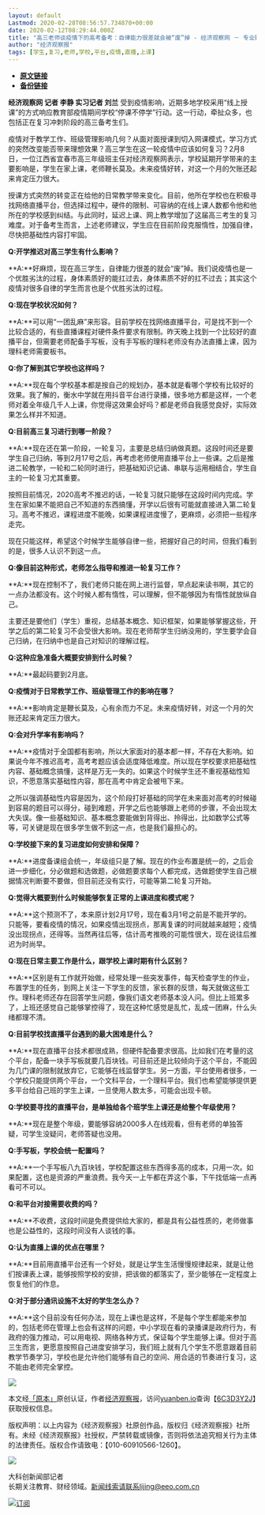 ```yaml
---
layout: default
Lastmod: 2020-02-28T08:56:57.734870+00:00
date: 2020-02-12T08:29:44.000Z
title: "高三老师谈疫情下的高考备考：自律能力很差就会被“废”掉 - 经济观察网 － 专业财经新闻网站"
author: "经济观察报"
tags: [学生,复习,老师,学校,平台,疫情,直播,上课]
---
```


* [**原文链接**](http://archive.is/kLnG9)
* [**备份链接**](http://archive.is/kLnG9)


**经济观察网 记者 李静 实习记者 刘兰** 受到疫情影响，近期多地学校采用“线上授课”的方式响应教育部疫情期间学校“停课不停学”行动。这一行动，牵扯众多，也包括正在复习冲刺阶段的高三备考生们。

疫情对于教学工作、班级管理影响几何？从面对面授课到切入网课模式，学习方式的突然改变能否带来理想效果？高三学生在这一轮疫情中应该如何复习？2月8日，一位江西省宜春市高三年级班主任对经济观察网表示，学校延期开学带来的主要影响是，学生在家上课，老师鞭长莫及。未来疫情好转，对这一个月的欠账还起来肯定压力很大。

授课方式突然的转变正在给他的日常教学带来变化。目前，他所在学校也在积极寻找网络直播平台，但选择过程中，硬件的限制、可容纳的在线上课人数都令他和他所在的学校感到纠结。与此同时，延迟上课、网上教学增加了这届高三考生的复习难度。对于备考生而言，上述老师建议，学生应在目前阶段克服惰性，加强自律，尽快把基础性内容打牢固。

**Q:开学推迟对高三学生有什么影响？**

**A:**好麻烦，现在高三学生，自律能力很差的就会“废”掉。我们说疫情也是一个优胜劣汰的过程，身体素质好的能扛过去，身体素质不好的扛不过去；其实这个疫情对很多自律的学生而言也是个优胜劣汰的过程。

**Q:现在学校状况如何？**

**A:**可以用“一团乱麻”来形容。目前学校在找网络直播平台，可是找不到一个比较合适的，有些直播课程对硬件条件要求有限制。昨天晚上找到一个比较好的直播平台，但需要老师配备手写板，没有手写板的理科老师没有办法直播上课，因为理科老师需要板书。

**Q:你了解到其它学校也这样吗？**

**A:**现在每个学校基本都是按自己的规划办，基本就是看哪个学校有比较好的效果。我了解的，衡水中学就在用抖音平台进行录播，很多地方都是这样，一个老师对着全年级几千人上课，你觉得这效果会好吗？都是老师自我感觉良好，实际效果怎么样并不知道。

**Q:目前高三复习进行到哪一阶段？**

**A:**现在还在第一阶段，一轮复习，主要是总结归纳做真题。这段时间还是要学生自己归纳，等到2月17号之后，再考虑老师使用直播平台上一些课。之后是推进二轮教学，一轮和二轮同时进行，把基础知识记诵、串联与运用相结合，学生自主的一轮复习尤其重要。

按照目前情况，2020高考不推迟的话，一轮复习就只能够在这段时间内完成。学生在家如果不能把自己不知道的东西搞懂，开学以后很有可能就直接进入第二轮复习。高考不推迟，课程进度不能晚，如果课程进度慢了，更麻烦，必须把一些程序走完。

现在只能这样，希望这个时候学生能够自律一些，把握好自己的时间，但我们看到的是，很多人认识不到这一点。

**Q:像目前这种形式，老师怎么指导和推进一轮复习工作？**

**A:**现在控制不了，我们老师只能在网上进行监督，早点起来读书啊，其它的一点办法都没有。这个时候人都有惰性，可以理解，但不能够因为有惰性就放纵自己。

主要还是要他们（学生）重视，总结基本概念、知识框架，如果能够掌握这些，开学之后的第二轮复习不会受很大影响。现在老师帮学生归纳没用的，学生要学会自己归纳，在归纳中也是自己对知识的理解过程。

**Q:这种应急准备大概要安排到什么时候？**

**A:**最起码要到2月底。

**Q:疫情对于日常教学工作、班级管理工作的影响在哪？**

**A:**影响肯定是鞭长莫及，心有余而力不足。未来疫情好转，对这一个月的欠账还起来肯定压力很大。

**Q:会对升学率有影响吗？**

**A:**疫情对于全国都有影响，所以大家面对的基本都一样，不存在大影响。如果说今年不推迟高考，高考考题应该会适度降低难度。所以现在学校要求把基础性内容、基础概念搞懂，这样是万无一失的。如果这个时候学生还不重视基础性知识，不愿意落实基础性内容，那在高考中肯定会被甩下来。

之所以强调基础性内容是因为，这个阶段打好基础的同学在未来面对高考的时候碰到容易的题目可以得分，碰到难题，开学之后也能够跟上老师的步骤，不会出现太大失误。像一些基础知识、基本概念要能做到背得出、拎得出，比如数学公式等等，可关键是现在很多学生做不到这一点，也是我们最担心的。

**Q:学校接下来的复习进度如何安排和保障？**

**A:**进度备课组会统一，年级组只是了解。现在的作业布置是统一的，之后会进一步细化，分必做题和选做题，必做题要求每个人都完成，选做题使学生自己根据情况判断要不要做，但目前还没有实行，可能等第二轮复习开始。

**Q:觉得大概要到什么时候能够恢复正常的上课进度和模式呢？**

**A:**这个预测不了，本来原计划2月17号，现在看3月1号之前是不能开学的。只能等，要看疫情的情况，如果疫情出现拐点，那离复课的时间就越来越短；疫情没出现拐点，还得等。当然再往后等，估计高考推晚的可能性很大，现在说往后推迟为时尚早。

**Q:现在日常主要工作是什么，跟学校上课时期有什么区别？**

**A:**区别是有工作就开始做，经常处理一些突发事件，每天检查学生的作业，布置学生的任务，到网上关注一下学生的反馈，家长群的反馈，每天就做这些工作。理科老师还存在回答学生问题，像我们语文老师基本没人问。但比上班累多了，上班还感觉自己能够掌控得了，现在这种忙感觉是乱忙，乱成一团麻，什么头绪都理不清。

**Q:目前学校找直播平台遇到的最大困难是什么？**

**A:**现在直播平台技术都很成熟，但硬件配备要求很高。比如我们在考量的这个平台，配备一块手写板就要几百块钱。可目前还是比较倾向于这个平台，不能因为几门课的限制就放弃它，它能够在线监督学生。另一方面，平台使用者很多，一个学校只能提供两个平台，一个文科平台，一个理科平台。我们也希望能够提供更多平台给自己班的学生上课，一旦使用人数太多，可能会出现卡顿。

**Q:学校要寻找的直播平台，是单独给各个班学生上课还是给整个年级使用？**

**A:**现在是整个年级，要能够容纳2000多人在线观看，但有老师的单独答疑，可学生没疑问，老师答疑也没用。

**Q:手写板，学校会统一配置吗？**

**A:**一个手写板八九百块钱，学校配置这些东西得多高的成本，只用一次。如果配置，这也是资源的严重浪费。我今天一上午都在弄这个事，下午找低端一点再看可不可以。

**Q:和平台对接需要收费的吗？**

**A:**不收费，这段时间是免费提供给大家的，都是具有公益性质的，老师做事也是公益性的，这段时间没有人谈钱的事。

**Q:认为直播上课的优点在哪里？**

**A:**目前用直播平台还有一个好处，就是让学生生活慢慢规律起来，就是让他们按课表上课，能够按照学校的安排，把该做的都落实了，至少能够在一定程度上恢复他们的作息。

**Q:对于部分通讯设施不太好的学生怎么办？**

**A:**这个目前没有任何办法，现在上课也是这样，不是每个学生都能来参加的，包括老师在管理上也会有这样的问题，中小学现在看的录播课是政府行为，有政府的强力推动，可以用电视、网络各种方式，保证每个学生能够上课。但对于高三生而言，更愿意按照自己进度安排学习，我们班上就有几个学生不愿意跟着目前教学节奏学习，学校也是允许他们能够有自己的空间、用合适的节奏进行复习，这不能由老师完全掌控。

![](/images/post/d6482bacff360410bd77d914beb9862e.png)

本文经[「原本」](https://archive.is/o/kLnG9/yuanben.io/)原创认证，作者[经济观察报](https://archive.is/o/kLnG9/https://yuanben.io/author/b454cdbf-cec7-4ff6-a1f9-5e79c2353485)，访问[yuanben.io](https://archive.is/o/kLnG9/yuanben.io/)查询【[6C3D3Y2J](https://archive.is/o/kLnG9/https://www.yuanben.io/article/6C3D3Y2JJLT7U0QTWJ0CQZ2CTWODTAXMNJGLVPBR2DQMOVM57B)】获取授权信息。

版权声明：以上内容为《经济观察报》社原创作品，版权归《经济观察报》社所有。未经《经济观察报》社授权，严禁转载或镜像，否则将依法追究相关行为主体的法律责任。版权合作请致电：【010-60910566-1260】。

[![](/images/post/fd7b86c22205c5ffaa2813567e03e100.jpg)](https://archive.is/o/kLnG9/space.eeo.com.cn/li_jing)

大科创新闻部记者  
长期关注教育、财经领域。新闻线索请联系lijing@eeo.com.cn

[![](/images/post/bf1bf656c8649e8b3fb486353b13510f.png)订阅](#)

